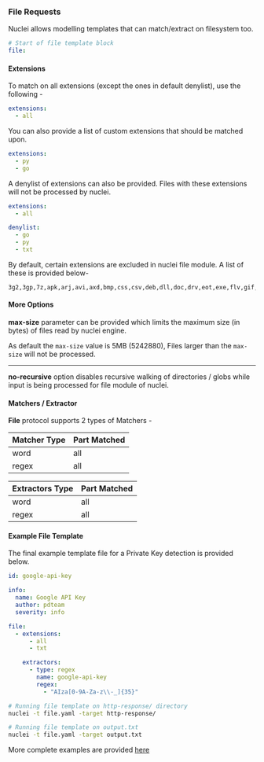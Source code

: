 ### File Requests

Nuclei allows modelling templates that can match/extract on filesystem too.

```yaml
# Start of file template block
file:
```

#### Extensions

To match on all extensions (except the ones in default denylist), use the following - 

```yaml
extensions:
  - all
```

You can also provide a list of custom extensions that should be matched upon.

```yaml
extensions:
  - py
  - go
```

A denylist of extensions can also be provided. Files with these extensions will not be processed by nuclei.

```yaml
extensions:
  - all

denylist:
  - go
  - py
  - txt
```

By default, certain extensions are excluded in nuclei file module. A list of these is provided below- 

```
3g2,3gp,7z,apk,arj,avi,axd,bmp,css,csv,deb,dll,doc,drv,eot,exe,flv,gif,gifv,gz,h264,ico,iso,jar,jpeg,jpg,lock,m4a,m4v,map,mkv,mov,mp3,mp4,mpeg,mpg,msi,ogg,ogm,ogv,otf,pdf,pkg,png,ppt,psd,rar,rm,rpm,svg,swf,sys,tar,tar.gz,tif,tiff,ttf,txt,vob,wav,webm,wmv,woff,woff2,xcf,xls,xlsx,zip
```

#### More Options

**max-size** parameter can be provided which limits the maximum size (in bytes) of files read by nuclei engine.

As default the `max-size` value is 5MB (5242880), Files larger than the `max-size` will not be processed.

-----

**no-recursive** option disables recursive walking of directories / globs while input is being processed for file module of nuclei.

#### Matchers / Extractor

**File** protocol supports 2 types of Matchers -

| Matcher Type | Part Matched |
| ------------ | ------------ |
| word         | all          |
| regex        | all          |


| Extractors Type | Part Matched |
| --------------- | ------------ |
| word            | all          |
| regex           | all          |


#### **Example File Template**

The final example template file for a Private Key detection is provided below.

```yaml
id: google-api-key

info:
  name: Google API Key
  author: pdteam
  severity: info

file:
  - extensions:
      - all
      - txt

    extractors:
      - type: regex
        name: google-api-key
        regex:
          - "AIza[0-9A-Za-z\\-_]{35}"
```

```bash
# Running file template on http-response/ directory
nuclei -t file.yaml -target http-response/

# Running file template on output.txt
nuclei -t file.yaml -target output.txt
```

More complete examples are provided [here](../../template-examples/file.md)